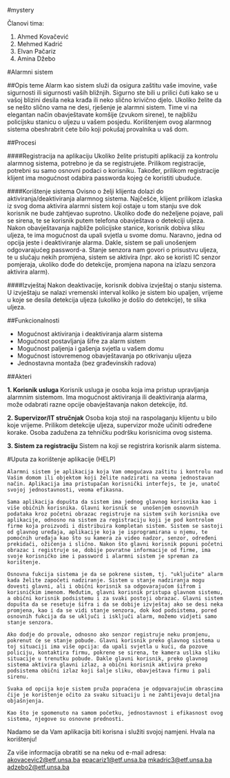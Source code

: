 ﻿#mystery


Članovi tima:

1. Ahmed Kovačević
2. Mehmed Kadrić
3. Elvan Pačariz
4. Amina Džebo



#Alarmni sistem


##Opis teme
Alarm kao sistem služi da osigura zaštitu vaše imovine, vaše sigurnosti ili sigurnosti vaših bližnjih. Sigurno ste bili u prilici čuti kako se u vašoj blizini desila neka krađa ili neko slično krivično djelo. Ukoliko želite da se nešto slično vama ne desi, rješenje je alarmni sistem. Time vi na elegantan način obavještavate komšije (zvukom sirene), te najbližu policijsku stanicu o uljezu u vašem posjedu. Korištenjem ovog alarmnog sistema obeshrabrit ćete bilo koji pokušaj provalnika u vaš dom.


##Procesi

####Registracija na aplikaciju
Ukoliko želite pristupiti aplikaciji za kontrolu alarmnog sistema, potrebno je da se registrujete. Prilikom registracije, potrebni su samo osnovni podaci o korisniku. Također, prilikom registracije klijent ima mogućnost odabira passworda kojeg će koristiti ubuduće.

####Korištenje sistema
Ovisno o želji klijenta dolazi do aktiviranja/deaktiviranja alarmnog sistema. Najčešće, klijent prilikom izlaska iz svog doma aktivira alarmni sistem koji ostaje u tom stanju sve dok korisnik ne bude zahtjevao suprotno. Ukoliko dođe do neželjene pojave, pali se sirena, te se korisnik putem telefona obavještava o detekciji uljeza. Nakon obavještavanja najbliže policijske stanice, korisnik dobiva sliku uljeza, te ima mogućnost da upali svjetla u svome domu. Naravno, jedna od opcija jeste i deaktiviranje alarma. Dakle, sistem se pali unošenjem odgovarajućeg password-a. Stanje senzora nam govori o prisustvu uljeza, te u slučaju nekih promjena, sistem se aktivira (npr. ako se koristi IC senzor pomjeraja, ukoliko dođe do detekcije, promjena napona na izlazu senzora aktivira alarm).

####Izvještaj
Nakon deaktivacije, korisnik dobiva izvještaj o stanju sistema. U izvještaju se nalazi vremenski interval koliko je sistem bio upaljen, vrijeme u koje se desila detekcija uljeza (ukoliko je došlo do detekcije), te slika uljeza.


##Funkcionalnosti

- Mogućnost aktiviranja i deaktiviranja alarm sistema
- Mogućnost postavljanja šifre za alarm sistem
- Mogućnost paljenja i gašenja svjetla u vašem domu
- Mogućnost istovremenog obavještavanja po otkrivanju uljeza
- Jednostavna montaža (bez građevinskih radova) 

##Akteri

**1. Korisnik usluga**
Korisnik usluga je osoba koja ima pristup upravljanja alarmnim sistemom. Ima mogućnost aktiviranja ili deaktiviranja alarma, može odabrati razne opcije obavještavanja nakon detekcije, itd.

**2. Supervizor/IT stručnjak**
Osoba koja stoji na raspolaganju klijentu u bilo koje vrijeme. Prilikom detekcije uljeza, supervizor može učiniti određene korake.
Osoba zadužena za tehničku podršku korisnicima ovog sistema.

**3. Sistem za registraciju**
Sistem na koji se registrira korisnik alarm sistema.


#Uputa za korištenje aplikacije (HELP)

	Alarmni sistem je aplikacija koja Vam omogućava zaštitu i kontrolu nad Vašim domom ili objektom koji želite nadzirati na veoma jednostavan način. Aplikacija ima pristupačan korisnički interfejs, te je, unatoč svojoj jednostavnosti, veoma efikasna.

	Sama aplikacija dopušta da sistem ima jednog glavnog korisnika kao i više običnih korisnika. Glavni korisnik se  unošenjem osnovnih podataka kroz početni obrazac registruje na sistem svih korisnika ove aplikacije, odnosno na sistem za registraciju koji je pod kontrolom firme koja proizvodi i distribuira kompletan sistem. Sistem se sastoji od glavnog uređaja, aplikacije koja je isprogramirana u njemu, te pomoćnih uređaja kao što su kamera za video nadzor, senzor, određeni prekidači, ožičenja i slično. Nakon što glavni korisnik popuni početni obrazac i registruje se, dobije povratne informacije od firme, ima svoje korisničko ime i password i alarmni sistem je spreman za korištenje.
 
	Osnovna fukcija sistema je da se pokrene sistem, tj. "uključite" alarm kada želite započeti nadziranje. Sistem u stanje nadziranja mogu dovesti glavni, ali i obični korisnik sa odgovarajućom šifrom i korisničkim imenom. Međutim, glavni korisnik pristupa glavnom sistemu, a obični korisnik podsistemu i za svaki postoji obrazac. Glavni sistem dopušta da se resetuje šifra i da se dobije izvještaj ako se desi neka promjena, kao i da se vidi stanje senzora, dok kod podsistema, pored osnovnih fukcija da se uključi i isključi alarm, možemo vidjeti samo stanje senzora. 

	Ako dodje do provale, odnosno ako senzor registruje neku promjenu, pokrenut će se stanje pobude. Glavni korisnik preko glavnog sistema u toj situaciji ima više opcija: da upali svjetla u kući, da pozove policiju, kontaktira firmu, pokrene se sirena, te kamera uslika sliku situacije u trenutku pobude. Dakle glavni korisnik, preko glavnog sistema aktivira glavni izlaz, a obični korisnik aktivira preko podsistema obični izlaz koji šalje sliku, obavještava firmu i pali sirenu. 

	Svaka od opcija koje sistem pruža popraćena je odgovarajućim obrascima čije je korištenje očito za svaku situaciju i ne zahtijevaju detaljna objašnjenja.

	Kao što je spomenuto na samom početku, jednostavnost i efikasnost ovog sistema, njegove su osnovne prednosti.

Nadamo se da Vam aplikacija biti korisna i služiti svojoj namjeni.
Hvala na korištenju!

Za više informacija obratiti se na neku od e-mail adresa: 
akovacevic2@etf.unsa.ba
epacariz1@etf.unsa.ba
mkadric3@etf.unsa.ba
adzebo2@etf.unsa.ba

